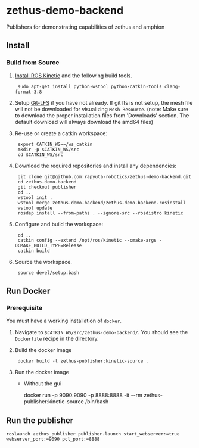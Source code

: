 # zethus-demo-backend
Publishers for demonstrating capabilities of zethus and amphion

## Install

### Build from Source

1. [Install ROS Kinetic](http://wiki.ros.org/kinetic/Installation/Ubuntu) and the following build tools.

        sudo apt-get install python-wstool python-catkin-tools clang-format-3.8

1. Setup [Git-LFS](https://git-lfs.github.com/) if you have not already.
If git lfs is not setup, the mesh file will not be downloaded for visualizing `Mesh Resource`.
(note: Make sure to download the proper installation files from 'Downloads' section. The default download will always download the amd64 files)

1. Re-use or create a catkin workspace:

        export CATKIN_WS=~/ws_catkin
        mkdir -p $CATKIN_WS/src
        cd $CATKIN_WS/src

1. Download the required repositories and install any dependencies:

        git clone git@github.com:rapyuta-robotics/zethus-demo-backend.git
        cd zethus-demo-backend
        git checkout publisher
        cd ..
        wstool init .
        wstool merge zethus-demo-backend/zethus-demo-backend.rosinstall
        wstool update
        rosdep install --from-paths . --ignore-src --rosdistro kinetic

1. Configure and build the workspace:

        cd ..
        catkin config --extend /opt/ros/kinetic --cmake-args -DCMAKE_BUILD_TYPE=Release
        catkin build

1. Source the workspace.

        source devel/setup.bash

## Run Docker

### Prerequisite

You must have a working installation of `docker`.

1. Navigate to `$CATKIN_WS/src/zethus-demo-backend/`. You should see the `Dockerfile` recipe in the directory.

1. Build the docker image

        docker build -t zethus-publisher:kinetic-source .

1. Run the docker image

    * Without the gui

        docker run -p 9090:9090 -p 8888:8888 -it --rm zethus-publisher:kinetic-source /bin/bash

## Run the publisher
```
roslaunch zethus_publisher publisher.launch start_webserver:=true webserver_port:=9090 pcl_port:=8888
```